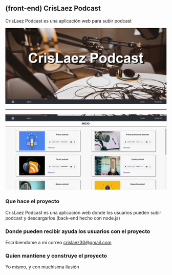 ## (front-end) CrisLaez Podcast

CrisLaez Podcast es una aplicación web para subir podcast

<img src="https://github.com/crislaez/Front_End_Podcast/blob/master/src/img/foto_proyecto.PNG" />
<hr>
<img src="https://github.com/crislaez/Front_End_Podcast/blob/master/src/img/foto_proyecto_2.PNG" />

### Que hace el proyecto

CrisLaez Podcast es una aplicacion web donde los usuarios pueden subir podcast y descargarlos
(back-end hecho con node.js)
 
### Donde pueden recibir ayuda los usuarios con el proyecto
 
Escribiendome a mi correo crislaez30@gmail.com

### Quien mantiene y construye el proyecto

Yo mismo, y con muchisima ilusión
